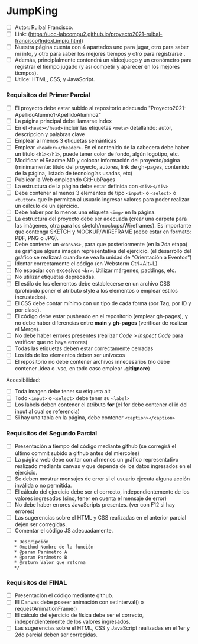 # JumpKing
- [ ] Autor: Ruibal Francisco.
- [ ] Link: (https://ucc-labcompu2.github.io/proyecto2021-ruibal-francisco/IndexLimpio.html)
- [ ] Nuestra página cuenta con 4 apartados uno para jugar, otro para saber mi info, y otro para saber los mejores tiempos y otro para registrarse .
- [ ] Además, principlalmente contendrá un videojuego y un cronómetro para registrar el tiempo jugado (y así competir y aparecer en los mejores tiempos).
- [ ] Utilce: HTML, CSS, y JavaScript.

### Requisitos del Primer Parcial
- [ ] El proyecto debe estar subido al repositorio adecuado "Proyecto2021-ApellidoAlumno1-ApellidoAlumno2"
- [ ] La página principal debe llamarse index
- [ ] En el ```<head></head>``` incluir las etiquetas ```<meta>``` detallando: autor, descripcion y palabras clave
- [ ] Emplear al menos 3 etiquetas semánticas
- [ ] Emplear ```<header></header>```. En el contenido de la cabecera debe haber un título ```<h1></h1>```, puede tener color de fondo, algún logotipo, etc.
- [ ] Modificar el Readme.MD y colocar información del proyecto/página (mínimamente: título del proyecto, autores, link de gh-pages, contenido de la página,  listado de tecnologías usadas, etc)
- [ ] Publicar la Web empleando GitHubPages
- [ ] La estructura de la página debe estar definida con ```<div></div>```
- [ ] Debe contener al menos 3 elementos de tipo ```<input>``` o ```<select>``` ó ```<button>``` que le permitan al usuario ingresar valores para poder realizar un cálculo de un ejercicio.
- [ ] Debe haber por lo menos una etiqueta ```<img>``` en la página.
- [ ] La estructura del proyecto debe ser adecuada (crear una carpeta para las imágenes, otra para los sketch/mockups/Wireframes). Es importante que contenga SKETCH y MOCKUP/WIREFRAME (debe estar en formato: PDF, PNG o JPG).
- [ ] Debe contener un ```<canvas>```, para que posteriormente (en la 2da etapa) se grafique alguna imagen representativa del ejercicio. (el desarrollo del gráfico se realizará cuando se vea la unidad de “Orientación a Eventos”)
- [ ] Identar correctamente el código (en Webstorm Ctrl+Alt+L)
- [ ] No espaciar con excesivos ```<br>```. Utilizar márgenes, paddings, etc.
- [ ] No utilizar etiquetas deprecadas.
- [ ] El estilo de los elementos debe establecerse en un archivo CSS (prohibido poner el atributo style a los elementos o emplear estilos incrustados).
- [ ] El CSS debe contar mínimo con un tipo de cada forma (por Tag, por ID y por clase).
- [ ] El código debe estar pusheado en el repositorio (emplear gh-pages), y no debe haber diferencias entre **main** y **gh-pages** (verificar de realizar el Merge).
- [ ] No debe haber errores presentes (realizar *Code* > *Inspect Code* para verificar que no haya errores)
- [ ] Todas las etiquetas deben estar correctamente cerradas
- [ ] Los ids de los elementos deben ser unívocos
- [ ] El repositorio no debe contener archivos innecesarios (no debe contener .idea o .vsc, en todo caso emplear **.gitignore**)

Accesibilidad:
- [ ] Toda imagen debe tener su etiqueta alt
- [ ] Todo ```<input>``` o ```<select>``` debe tener su ```<label>```
- [ ] Los labels deben contener el atributo **for** (el for debe contener el id del input al cual se referencia) 
- [ ] Si hay una tabla en la página, debe contener ```<caption></caption>```

### Requisitos del Segundo Parcial
- [ ] Presentación a tiempo del código mediante github (se corregirá el último commit subido a github antes del miercoles)
- [ ] La página web debe contar con al menos un gráfico representativo realizado mediante canvas y que dependa de los datos ingresados en el ejercicio.
- [ ] Se deben mostrar mensajes de error si el usuario ejecuta alguna acción inválida o no permitida.
- [ ] El cálculo del ejercicio debe ser el correcto, independientemente de los valores ingresados (sino, tener en cuenta el mensaje de error)
- [ ] No debe haber errores JavaScripts presentes. (ver con F12 si hay errores)
- [ ] Las sugerencias sobre el HTML y CSS realizadas en el anterior parcial dejen ser corregidas.
- [ ] Comentar el código JS adecuadamente.
```/**
   * Descripción
   * @method Nombre de la función
   * @param Parámetro A
   * @param Parámetro B
   * @return Valor que retorna
   */
   ```
   
   ### Requisitos del FINAL
   - [ ] Presentación el código mediante github.
   - [ ] El Canvas debe poseer animación con setInterval() o requestAnimationFrame()
   - [ ] El cálculo del ejercicio de física debe ser el correcto, independientemente de los valores ingresados.
   - [ ] Las sugerencias sobre el HTML, CSS y JavaScript realizadas en el 1er y 2do parcial deben ser corregidas.
